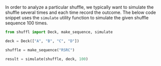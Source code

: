 In order to analyze a particular shuffle, we typically want to simulate the shuffle several times and each time record the outcome. The below code snippet uses the `simulate` utility function to simulate the given shuffle sequence 100 times.

```py
from shuffl import Deck, make_sequence, simulate

deck = Deck(["A", "B", "C", "D"])

shuffle = make_sequence("RSRC")

result = simulate(shuffle, deck, 100)
```